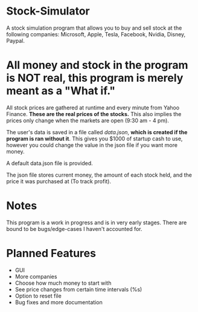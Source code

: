 # Stock-Simulator
A stock simulation program that allows you to buy and sell stock at the following companies: Microsoft, Apple, Tesla, Facebook, Nvidia, Disney, Paypal.  
# All money and stock in the program is NOT real, this program is merely meant as a "What if."

All stock prices are gathered at runtime and every minute from Yahoo Finance. **These are the real prices of the stocks.** This also implies the prices only change when the markets are open (9:30 am - 4 pm).

The user's data is saved in a file called *data.json*, **which is created if the program is ran without it**. This gives you $1000 of startup cash to use, however you could change the value in the json file if you want more money.  

A default data.json file is provided.

The json file stores current money, the amount of each stock held, and the price it was purchased at (To track profit).  

# Notes
This program is a work in progress and is in very early stages. There are bound to be bugs/edge-cases I haven't accounted for.

# Planned Features
- GUI
- More companies
- Choose how much money to start with
- See price changes from certain time intervals (%s)
- Option to reset file
- Bug fixes and more documentation
